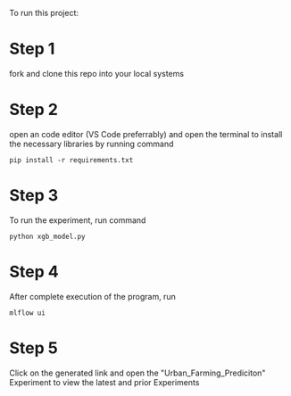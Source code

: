 To run this project:

# Step 1

fork and clone this repo into your local systems

# Step 2

open an code editor (VS Code preferrably) and open the terminal to install the necessary libraries by running command
```
pip install -r requirements.txt
```

# Step 3

To run the experiment, run command
```
python xgb_model.py
```

# Step 4

After complete execution of the program, run 
```
mlflow ui
```

# Step 5

Click on the generated link and open the "Urban_Farming_Prediciton" Experiment to view the latest and prior Experiments

